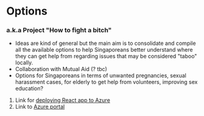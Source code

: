# Options
### a.k.a Project "How to fight a bitch"

* Ideas are kind of general but the main aim is to consolidate and compile all the available options to help Singaporeans better understand where they can get help from regarding issues that may be considered "taboo" locally.
* Collaboration with Mutual Aid (? tbc)
* Options for Singaporeans in terms of unwanted pregnancies, sexual harassment cases, for elderly to get help from volunteers, improving sex education?

1. Link for [deploying React app to Azure](https://www.pluralsight.com/guides/deploy-a-react-app-to-azure)
2. Link to [Azure portal](https://portal.azure.com/?quickstart=True#blade/Microsoft_Azure_Resources/QuickstartCenterBlade)